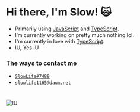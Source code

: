 # Hi there, I'm Slow! 🙀

- Primarily using [JavaScript](https://www.javascript.com/) and [TypeScript](https://www.typescriptlang.org/).
- I’m currently working on pretty much nothing lol.
- I'm currently in love with [TypeScript](https://www.typescriptlang.org/).
- IU, Yes IU

### The ways to contact me

- <a href="https://discordapp.com/users/374905512661221377/">`SlowLife#7489`</a>
- <a href="mailto:slowlife1165@daum.net">`slowlife1165@daum.net`</a>

#

![IU](https://user-images.githubusercontent.com/54318514/120210533-1334ba80-c25a-11eb-92a8-ed091febe65d.png)
